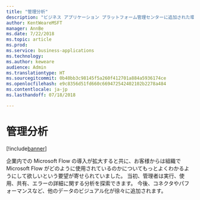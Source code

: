 ```yaml
---
title: "管理分析"
description: "ビジネス アプリケーション プラットフォーム管理センターに追加された環境全体およびテナント全体の分析。"
author: KentWeareMSFT
manager: AnnBe
ms.date: 7/22/2018
ms.topic: article
ms.prod: 
ms.service: business-applications
ms.technology: 
ms.author: keweare
audience: Admin
ms.translationtype: HT
ms.sourcegitcommit: 0b40bb3c98145f5a260f412701a884a5936174ce
ms.openlocfilehash: e9c8356d51fd660c669472542402102b2278a484
ms.contentlocale: ja-jp
ms.lasthandoff: 07/18/2018

---
```

# <a name="admin-analytics"></a>管理分析


[!include[banner](../../includes/banner.md)]

企業内での Microsoft Flow の導入が拡大すると共に、お客様からは組織で Microsoft Flow がどのように使用されているのかについてもっとよくわかるようにして欲しいという要望が寄せられていました。 当初、管理者は実行、使用、共有、エラーの詳細に関する分析を探索できます。 今後、コネクタやパフォーマンスなど、他のデータのビジュアル化が徐々に追加されます。

